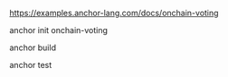 https://examples.anchor-lang.com/docs/onchain-voting

anchor init onchain-voting


anchor build

anchor test

